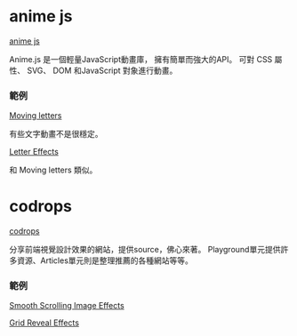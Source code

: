 # anime js
[anime js](https://www.animejs.cn/)

Anime.js 是一個輕量JavaScript動畫庫， 擁有簡單而強大的API。 可對 CSS 屬性、 SVG、 DOM 和JavaScript 對象進行動畫。

### 範例

[Moving letters](https://tobiasahlin.com/moving-letters/)

有些文字動畫不是很穩定。

[Letter Effects](https://tympanus.net/Development/LetterEffects/)

和 Moving letters 類似。



# codrops
[codrops](https://tympanus.net/codrops/)

分享前端視覺設計效果的網站，提供source，佛心來著。
Playground單元提供許多資源、Articles單元則是整理推薦的各種網站等等。

### 範例

[Smooth Scrolling Image Effects](https://tympanus.net/Development/SmoothScrollingImageEffects/)

[Grid Reveal Effects](https://tympanus.net/Development/GridRevealEffects/)
